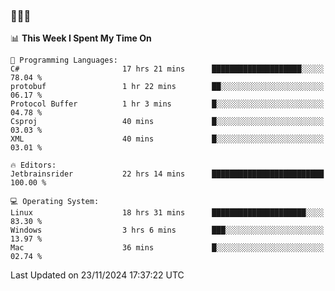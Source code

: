 ### 👋👋👋
<!--START_SECTION:waka-->
📊 **This Week I Spent My Time On** 

```text
💬 Programming Languages: 
C#                       17 hrs 21 mins      ████████████████████░░░░░   78.04 % 
protobuf                 1 hr 22 mins        ██░░░░░░░░░░░░░░░░░░░░░░░   06.17 % 
Protocol Buffer          1 hr 3 mins         █░░░░░░░░░░░░░░░░░░░░░░░░   04.78 % 
Csproj                   40 mins             █░░░░░░░░░░░░░░░░░░░░░░░░   03.03 % 
XML                      40 mins             █░░░░░░░░░░░░░░░░░░░░░░░░   03.01 % 

🔥 Editors: 
Jetbrainsrider           22 hrs 14 mins      █████████████████████████   100.00 % 

💻 Operating System: 
Linux                    18 hrs 31 mins      █████████████████████░░░░   83.30 % 
Windows                  3 hrs 6 mins        ███░░░░░░░░░░░░░░░░░░░░░░   13.97 % 
Mac                      36 mins             █░░░░░░░░░░░░░░░░░░░░░░░░   02.74 % 
```


 Last Updated on 23/11/2024 17:37:22 UTC
<!--END_SECTION:waka-->
